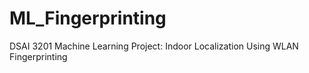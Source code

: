# ML_Fingerprinting
DSAI 3201 Machine Learning Project: Indoor Localization Using WLAN Fingerprinting
